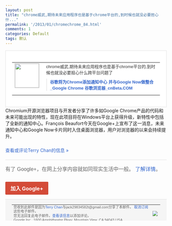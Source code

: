 ```yaml
---
layout: post
title: "chrome威武,期待未来应用程序也是基于chrome平台的,到时候也就没必要担心
什..."
permalink: '/2013/01/chromechrome_84.html'
comments: 1
categories: Default
tags: 默认
---
```

<!-- X-Notifications: 1:ffeaa8e530000000 -->

<div style="border:solid 1px #dfdfdf;color:#686868;font:13px Arial"><div style="background-color:#fff;padding:20px;"><table cellpadding="0" cellspacing="0"><tr><td style="padding-right:15px;vertical-align:top"><a href="https://plus.google.com/_/notifications/emlink?emr=14900066512970582018&amp;emid=CND7juXikrUCFQpPtAodiFcAAA&amp;path=%2F108643996575278738906&amp;dt=1359641365957&amp;uob=8"><img height="75" src="https://lh3.googleusercontent.com/-KKRGTyJ5Bl0/AAAAAAAAAAI/AAAAAAAAtnY/R4QEWIp3Ur0/s75-c-k-a/photo.jpg" style="border:solid 1px #cccccc;" width="75"/></a></td><td style="width:578px;color:#333;font:13px Arial;vertical-align:top"><div style="padding-bottom:10px">chrome威武,期待未来应用程序也是基<wbr/>于chrome平台的,到时候也就没必要担<wbr/>心什么跨平台问题了</div><div style="margin-bottom:10px;padding-left:10px; border-left:2px solid #EAEAEA"><span style="margin-right:5px"><a href="http://www.cnbeta.com/articles/224733.htm" style="color:#3366CC;text-decoration:none"><span style="font-weight:bold">谷歌将为Chrome添加通知中心 并与Google Now做整合_Google Chrome 谷歌浏览器_cnBeta.COM</span></a></span></div></td></tr></table></div></div>

<div style="padding-bottom:10px">Chromium开源浏览器项目与开发者分<wbr/>享了许多如Google Chrome产品的代码和未来可能出现的特<wbr/>性，现在此项目将在Windows平台上获<wbr/>得升级，新特性中包括了全新的通知中心。F<wbr/>rançois Beaufort今天在Google+上宣<wbr/>布了这一消息，未来通知中心和Google Now卡片同时入住桌面浏览器，用户对浏览<wbr/>器的以来会持续提升。</div>

<a href="https://plus.google.com/_/notifications/emlink?emr=14900066512970582018&amp;emid=CND7juXikrUCFQpPtAodiFcAAA&amp;path=%2F108643996575278738906%2Fposts%2FgjADrK1r9qz%3Fgpinv%3DAMIXal-9E9CmUKQUO2p34lNZ1JGRFWk0XyF7DOdhe6frdOFny7eAvVABy9gSLxj6HNZjvoYzOFMgBol0zTF2xC1Bh-Vi8xHdKOdfqdgqXZ4r_UlB9sx72m4&amp;dt=1359641365957&amp;uob=8" style="color:#3366CC;text-decoration:none">查看或评论Terry Chan的信息 »</a>

<div style="margin-top:20px;border-top:solid 1px #dfdfdf"><div style="padding:15px 0;color:#686868;font:16px Arial">有了 Google+，在网上分享内容就如同现实生活中一般。 <a href="http://www.google.com/+/learnmore/" style="color:#3366CC;text-decoration:none">了解详情</a>。</div><p><a href="https://plus.google.com/_/notifications/emlink?emr=14900066512970582018&amp;emid=CND7juXikrUCFQpPtAodiFcAAA&amp;path=%2F%3Fgpinv%3DAMIXal-9E9CmUKQUO2p34lNZ1JGRFWk0XyF7DOdhe6frdOFny7eAvVABy9gSLxj6HNZjvoYzOFMgBol0zTF2xC1Bh-Vi8xHdKOdfqdgqXZ4r_UlB9sx72m4&amp;dt=1359641365957&amp;uob=8" style="display:inline-block;padding:7px 15px;background-color:#d44b38; color:#fff;font-size:16px; font-weight:bold;border-radius:2px;-webkit-border-radius:2px; -moz-border-radius:2px;border:solid 1px #c43b28; white-space:nowrap;text-decoration:none">加入 Google+</a></p></div>

<div style="border-top:solid 1px #dfdfdf;padding:0 20px; background-color:#f5f5f5"><table cellpadding="0" cellspacing="0" style="height:50px"><tbody><tr><td style="vertical-align:middle;width:100%; color:#636363;font:11px Arial; line-height:120%">您收到此邮件是因为<a href="https://plus.google.com/_/notifications/emlink?emr=14900066512970582018&amp;emid=CND7juXikrUCFQpPtAodiFcAAA&amp;path=%2F108643996575278738906%3Fgpinv%3DAMIXal-9E9CmUKQUO2p34lNZ1JGRFWk0XyF7DOdhe6frdOFny7eAvVABy9gSLxj6HNZjvoYzOFMgBol0zTF2xC1Bh-Vi8xHdKOdfqdgqXZ4r_UlB9sx72m4&amp;dt=1359641365957&amp;uob=8" style="color:#3366CC;text-decoration:none">Terry Chan</a>与jack29834582t@gmail.com分享了本邮件。 <a href="https://plus.google.com/_/notifications/emlink?emr=14900066512970582018&amp;emid=CND7juXikrUCFQpPtAodiFcAAA&amp;path=%2F_%2Fnonplus%2Femailsettings%3Fgpinv%3DAMIXal-9E9CmUKQUO2p34lNZ1JGRFWk0XyF7DOdhe6frdOFny7eAvVABy9gSLxj6HNZjvoYzOFMgBol0zTF2xC1Bh-Vi8xHdKOdfqdgqXZ4r_UlB9sx72m4%26est%3DADH5u8VcWYKjilc_33n2dtg-Bpdkamom-tKhGnpBc9NaMHuUKWWnX2QaftH_iQzU5CDlAPAoR6N2E_yA7xO3WcznCe3XxOx9Rd6L71yJkrIof2QWRxW84LS_xYiamy2Vct2ovGqjEj5GmB6ylHVtdzKzbCjRaR8hYg&amp;dt=1359641365957&amp;uob=8" style="color:#3366CC;text-decoration:none">取消订阅</a>这些电子邮件。<br/>您无法回复此电子邮件。<a href="https://plus.google.com/_/notifications/emlink?emr=14900066512970582018&amp;emid=CND7juXikrUCFQpPtAodiFcAAA&amp;path=%2F108643996575278738906%2Fposts%2FgjADrK1r9qz%3Fgpinv%3DAMIXal-9E9CmUKQUO2p34lNZ1JGRFWk0XyF7DOdhe6frdOFny7eAvVABy9gSLxj6HNZjvoYzOFMgBol0zTF2xC1Bh-Vi8xHdKOdfqdgqXZ4r_UlB9sx72m4&amp;dt=1359641365957&amp;uob=8" style="color:#3366CC;text-decoration:none">查看该信息</a>以添加评论。<br/>Google Inc., 1600 Amphitheatre Pkwy, Mountain View, CA 94043 USA</td><td><img src="https://ssl.gstatic.com/s2/oz/images/notifications/logo/google-plus-6617a72bb36cc548861652780c9e6ff1.png"/></td></tr></tbody></table></div>